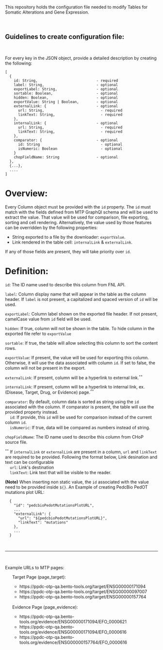 
<p>This repository holds the configuration file needed to modify Tables for Somatic Alterations and Gene Expression. </p>

<br>
<h2>Guidelines to create configuration file:</h2> <br>

<p>
For every key in the JSON object, provide a detailed description by creating the following:

    [
      {  
        id: String,                           - required 
        label: String,                        - optional
        exportLabel: String,                  - optional 
        sortable: Boolean,                    - optional
        hidden: Boolean,                      - optional
        exportValue: String | Boolean,        - optional
        externalLink: {                       - optional
          url: String,                          - required
          linkText: String,                     - required
        },
        internalLink: {                       - optional
          url: String,                          - required
          linkText: String,                     - required
        },
        comparator: {                         - optional
          id: String                            - optional
          isNumeric: Boolean                    - optional
        }
        chopFieldName: String                 - optional
      },
      {...},
      ....
    ]
</p>
<h1>Overview:</h1>

Every Column object must be provided with the `id` property. The `id` must match with the fields defined from MTP GraphQl schema and will be used to extract the value. That value will be used for comparison, file exporting, sorting and cell rendering. Alternatively, the value used by those features can be overridden by the following properties:
    <ul>
      <li>String exported to a file by the downloader: `exportValue`.</li>
      <li>Link rendered in the table cell: `internalLink` & `externalLink`.</li>
    </ul>
If any of those fields are present, they will take priority over `id`.

<h1>Definition:</h1>

`id`: The ID name used to describe this column from FNL API.

`label`: Column display name that will appear in the table as the column header. If `label` is not present, a capitalized and spaced version of `id` will be used.

`exportLabel`: Column label shown on the exported file header. If not present, camelCase value from `id` field will be used.

`hidden`: If true, column will not be shown in the table. To hide column in the exported file refer to `exportValue`

`sortable`: If true, the table will allow selecting this column to sort the content rows.

`exportValue`: If present, the value will be used for exporting this column. Otherwise, it will use the data associated with column `id`. If set to false, the column will not be present in the export.

`externalLink`: If present, column will be a hyperlink to external link.<sup>`**`</sup>
 
`internalLink`: If present, column will be a hyperlink to internal link, ex. (Disease, Target, Drug, or Evidence) page.<sup>`**`</sup>

`comparator`: By default, column data is sorted as string using the `id` associated with the column. If comparator is present,
the table will use the provided property instead. <br>
 &nbsp;&nbsp;&nbsp;&nbsp;`id`: If provide, this `id` will be used for comparison instead of the current column `id`. <br>
 &nbsp;&nbsp;&nbsp;&nbsp;`isNumeric`: If true, data will be compared as numbers instead of string.

`chopFieldName`: The ID name used to describe this column from CHoP source file.

  <sup>`**`</sup> If `internalLink` or `externalLink` are present in a column, `url` and `linkText` are required to be provided. Following the format below, Link desination and text can be configurable <br> 
  &nbsp;&nbsp;&nbsp;&nbsp;`url`: Link's destination <br>
  &nbsp;&nbsp;&nbsp;&nbsp;`linkText`: Link text that will be visible to the reader.
  
 <b>(Note)</b> When inserting non static value, the `id` associated with the value need to be provided inside `${}`. An Example of creating PedcBio PedOT mutations plot URL:
  ```
    {
      "id": "pedcbioPedotMutationsPlotURL",
      ...
      "externalLink": {
        "url": "${pedcbioPedotMutationsPlotURL}",
        "linkText": "mutations"
      },
      ...
    }
  ```

<br><hr><br>

Example URLs to MTP pages: <br>
<ul>
  Target Page (page_target):
  <ul>
    <li> https://ppdc-otp-qa.bento-tools.org/target/ENSG00000171094 </li>
    <li> https://ppdc-otp-qa.bento-tools.org/target/ENSG00000097007 </li>
    <li> https://ppdc-otp-qa.bento-tools.org/target/ENSG00000157764 </li>
  </ul>

  <br>
  Evidence Page (page_evidence):
  <ul>
    <li> https://ppdc-otp-qa.bento-tools.org/evidence/ENSG00000171094/EFO_0000621 </li>
    <li> https://ppdc-otp-qa.bento-tools.org/evidence/ENSG00000171094/EFO_0000616 </li>
    <li> https://ppdc-otp-qa.bento-tools.org/evidence/ENSG00000157764/EFO_0000616 </li>
  </ul>
</ul>
